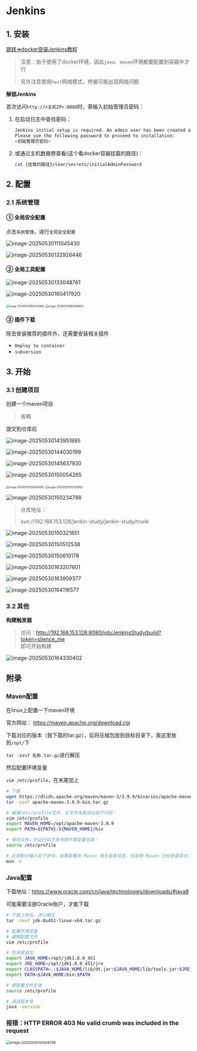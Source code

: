 # Jenkins

## 1. 安装

[跳转=>docker安装Jenkins教程](/notes/middleware/docker#_5-8-jenkins)

> 注意：由于使用了docker环境，因此`java`、`maven`环境都要配置到容器中才行
>
> 另外注意使用`host`网络模式，桥接可能出现网络问题

**解锁Jenkins**

首次访问`http://<主机IP>:8080`时，需输入初始管理员密码：

1. 在启动日志中查找密码：

   ```bash
   Jenkins initial setup is required. An admin user has been created and a password generated.
   Please use the following password to proceed to installation:
   <初始管理员密码>
   ```

2. 或通过主机数据卷查看(这个看docker容器挂载的路径)：

   ```bash
   cat {挂载的路径}clear/secrets/initialAdminPassword
   ```

## 2. 配置

### 2.1 系统管理

#### ① 全局安全配置

点击`系统管理`，进行`全局安全配置`

![image-20250530111045430](/images/jenkins/image-20250530111045430.png)

![image-20250530132926446](/images/jenkins/image-20250530132926446.png)

#### ② 全局工具配置

![image-20250530133048761](/images/jenkins/image-20250530133048761.png)

![image-20250530160417920](/images/jenkins/image-20250530160417920.png)

<img src="/images/jenkins/image-20250530160435863.png" alt="image-20250530160435863" style="zoom: 50%;" />

<img src="/images/jenkins/image-20250530160449904.png" alt="image-20250530160449904" style="zoom:50%;" />

#### ③ 插件下载

除去安装推荐的插件外，还需要安装相关插件

- `Deploy to container `
- `subversion`

## 3. 开始

### 3.1 创建项目

创建一个maven项目

> 省略

提交到仓库后

![image-20250530143951895](/images/jenkins/image-20250530143951895.png)

![image-20250530144030199](/images/jenkins/image-20250530144030199.png)

![image-20250530145637930](/images/jenkins/image-20250530145637930.png)

![image-20250530150054265](/images/jenkins/image-20250530150054265.png)

<img src="/images/jenkins/image-20250530150054265.png" alt="image-20250530150054265" style="zoom:50%;" />

<img src="/images/jenkins/image-20250530150132800.png" alt="image-20250530150132800" style="zoom:50%;" />

![image-20250530150234798](/images/jenkins/image-20250530150234798.png)

> 仓库地址：
>
> svn://192.168.153.128/jenkin-study/jenkin-study/trunk

![image-20250530150321851](/images/jenkins/image-20250530150321851.png)

![image-20250530150512538](/images/jenkins/image-20250530150512538.png)

![image-20250530150610178](/images/jenkins/image-20250530150610178.png)

![image-20250530163207601](/images/jenkins/image-20250530163207601.png)

![image-20250530163959377](/images/jenkins/image-20250530163959377.png)

![image-20250530164116577](/images/jenkins/image-20250530164116577.png)

### 3.2 其他

**构建触发器**

> 访问：http://192.168.153.128:8080/job/JenkinsStudy/build?token=slience_me  
> 即可开始构建

![image-20250530164330402](/images/jenkins/image-20250530164330402.png)

## 附录

### Maven配置

在linux上配置一下maven环境

官方网站： https://maven.apache.org/download.cgi

下载对应的版本（我下载的tar.gz），后将压缩包放到目标目录下，我这里放到`/opt/`下

`tar -zxvf 名称.tar.gz`进行解压

然后配置环境变量

`vim /etc/profile`，在末尾加上

```bash
# 下载
wget https://dlcdn.apache.org/maven/maven-3/3.9.9/binaries/apache-maven-3.9.9-bin.tar.gz
tar -zxvf apache-maven-3.9.9-bin.tar.gz

# 编辑/etc/profile文件，在文件末尾添加如下代码：
vim /etc/profile
export MAVEN_HOME=/opt/apache-maven-3.9.9
export PATH=${PATH}:${MAVEN_HOME}/bin

# 保存文件，并运行如下命令使环境变量生效：
source /etc/profile

# 在控制台输入如下命令，如果能看到 Maven 相关版本信息，则说明 Maven 已经安装成功：
mvn -v
```

### Java配置

下载地址：https://www.oracle.com/cn/java/technologies/downloads/#java8

可能需要注册Oracle账户，才能下载

```bash
# 下载上传后，进行解压
tar -zxvf jdk-8u451-linux-x64.tar.gz

# 配置环境变量
# 编辑配置文件
vim /etc/profile

# 在末尾追加
export JAVA_HOME=/opt/jdk1.8.0_451
export JRE_HOME=/opt/jdk1.8.0_451/jre
export CLASSPATH=.:$JAVA_HOME/lib/dt.jar:$JAVA_HOME/lib/tools.jar:$JRE_HOME/lib:$CLASSPATH
export PATH=$JAVA_HOME/bin:$PATH

# 使配置文件生效
source /etc/profile

# 测试版本号
java -version
```

### 报错：HTTP ERROR 403 No valid crumb was included in the request

<img src="/images/jenkins/image-20250530141508758.png" alt="image-20250530141508758" style="zoom: 67%;" />
